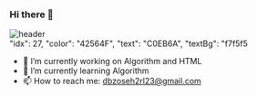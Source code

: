 ### Hi there 👋

<!--
**dbzoseh2rl/dbzoseh2rl** is a ✨ _special_ ✨ repository because its `README.md` (this file) appears on your GitHub profile.

Here are some ideas to get you started:
- 😄 Pronouns: ...
- ⚡ Fun fact: ...
- 👯 I’m looking to collaborate on ...
- 🤔 I’m looking for help with ...
- 💬 Ask me about ...
-->

![header](https://capsule-render.vercel.app/api?type=waving&idx=27&color=#42564F&text=Do&nbsp;Kyung&nbsp;Lee&height=300&section=header&fontSize=90)       
        "idx": 27,
        "color": "42564F",
        "text": "C0EB6A",
        "textBg": "f7f5f5

- 🔭 I’m currently working on Algorithm and HTML
- 🌱 I’m currently learning Algorithm
- 📫 How to reach me: dbzoseh2rl23@gmail.com

